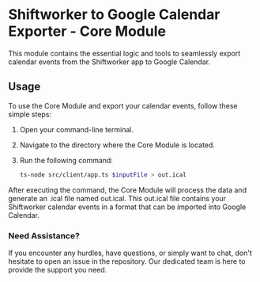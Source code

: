 # Shiftworker to Google Calendar Exporter - Core Module

This module contains the essential logic and tools to seamlessly export calendar events from the Shiftworker app to Google Calendar.

## Usage

To use the Core Module and export your calendar events, follow these simple steps:

1. Open your command-line terminal.

2. Navigate to the directory where the Core Module is located.

3. Run the following command:

   ```sh
   ts-node src/client/app.ts $inputFile > out.ical
   
After executing the command, the Core Module will process the data and generate an .ical file named out.ical.
This out.ical file contains your Shiftworker calendar events in a format that can be imported into Google Calendar.

### Need Assistance?
If you encounter any hurdles, have questions, or simply want to chat, don't hesitate to open an issue in the repository. Our dedicated team is here to provide the support you need.